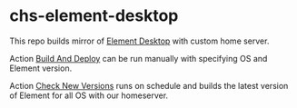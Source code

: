 # chs-element-desktop

This repo builds mirror of [Element Desktop](https://github.com/vector-im/element-desktop) with custom home server.

Action [Build And Deploy](./.github/workflows/build_and_deploy.yaml) can be run manually with specifying OS and Element version.

Action [Check New Versions](./.github/workflows/check_date.yaml) runs on schedule and builds the latest version of Element for all OS with our homeserver.
